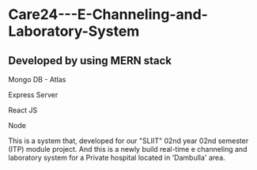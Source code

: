 # Care24---E-Channeling-and-Laboratory-System
## Developed by using MERN stack

Mongo DB - Atlas

Express Server

React JS

Node

This is a system that, developed for our "SLIIT" 02nd year 02nd semester (ITP) module project. And this is a newly build real-time e channeling and laboratory system for a Private hospital located in 'Dambulla' area.
